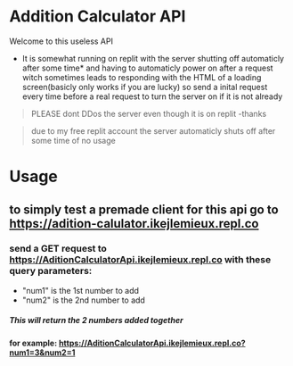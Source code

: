 # Addition Calculator API
Welcome to this useless API

- It is somewhat running on replit with the server shutting off automaticly after some time* and having to automaticly power on after a request witch sometimes leads to responding with the HTML of a loading screen(basicly only works if you are lucky) so send a inital request every time before a real request to turn the server on if it is not already

>PLEASE dont DDos the server even though it is on replit -thanks

>due to my free replit account the server automaticly shuts off after some time of no usage

# Usage
## to simply test a premade client for this api go to https://adition-calulator.ikejlemieux.repl.co
### send a GET request to https://AditionCalculatorApi.ikejlemieux.repl.co with these query parameters:
- "num1" is the 1st number to add
- "num2" is the 2nd number to add
##### This will return the 2 numbers added together

#### for example: https://AditionCalculatorApi.ikejlemieux.repl.co?num1=3&num2=1
